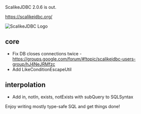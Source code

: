 ScalikeJDBC 2.0.6 is out. 

https://scalikejdbc.org/

![ScalikeJDBC Logo](https://scalikejdbc.org/images/logo.png)

## core

- Fix DB closes connections twice - https://groups.google.com/forum/#!topic/scalikejdbc-users-group/hJ4NeJRMfzc
- Add LikeConditionEscapeUtil

## interpolation

- Add in, notIn, exists, notExists with subQuery to SQLSyntax

Enjoy writing mostly type-safe SQL and get things done!

